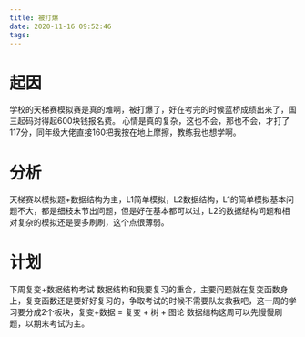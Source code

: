 ```yaml
---
title: 被打爆
date: 2020-11-16 09:52:46
tags:
---
```


# 起因
学校的天梯赛模拟赛是真的难啊，被打爆了，好在考完的时候蓝桥成绩出来了，国三起码对得起600块钱报名费。
心情是真的复杂，这也不会，那也不会，才打了117分，同年级大佬直接160把我按在地上摩擦，教练我也想学啊。

# 分析
天梯赛以模拟题+数据结构为主，L1简单模拟，L2数据结构，L1的简单模拟基本问题不大，都是细枝末节出问题，但是好在基本都可以过，L2的数据结构问题和相对复杂的模拟还是要多刷刷，这个点很薄弱。

# 计划 
下周复变+数据结构考试 数据结构和我要复习的重合，主要问题就在复变函数身上，复变函数还是要好好复习的，争取考试的时候不需要队友救我吧，这一周的学习要分成2个板块，复变+数据 = 复变 + 树 + 图论  数据结构这周可以先慢慢刷题，以期末考试为主。
